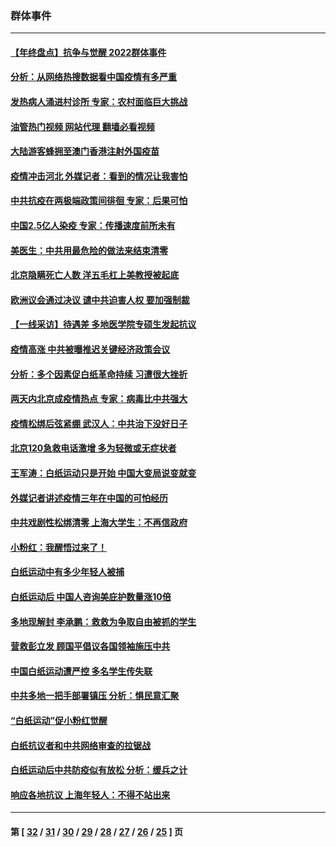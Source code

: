 ### 群体事件
---
#### [【年终盘点】抗争与觉醒 2022群体事件](../../pages/ncid279/n13888314.md?12292045) 
#### [分析：从网络热搜数据看中国疫情有多严重](../../pages/ncid279/n13893186.md?12292045) 
#### [发热病人涌进村诊所 专家：农村面临巨大挑战](../../pages/ncid279/n13892271.md?12292045) 
#### [油管热门视频 网站代理 翻墙必看视频](http://138.2.39.72:81/youtube.html?epic-marker?12292045)
#### [大陆游客蜂拥至澳门香港注射外国疫苗](../../pages/ncid279/n13892276.md?12292045) 
#### [疫情冲击河北 外媒记者：看到的情况让我害怕](../../pages/ncid279/n13891260.md?12292045) 
#### [中共抗疫在两极端政策间徘徊 专家：后果可怕](../../pages/ncid279/n13891235.md?12292045) 
#### [中国2.5亿人染疫 专家：传播速度前所未有](../../pages/ncid279/n13890708.md?12292045) 
#### [美医生：中共用最危险的做法来结束清零](../../pages/ncid279/n13889983.md?12292045) 
#### [北京隐瞒死亡人数 洋五毛杠上美教授被起底](../../pages/ncid279/n13886904.md?12292045) 
#### [欧洲议会通过决议 谴中共迫害人权 要加强制裁](../../pages/ncid279/n13885670.md?12292045) 
#### [【一线采访】待遇差 多地医学院专硕生发起抗议](../../pages/ncid279/n13883914.md?12292045) 
#### [疫情高涨 中共被曝推迟关键经济政策会议](../../pages/ncid279/n13884170.md?12292045) 
#### [分析：多个因素促白纸革命持续 习遭很大挫折](../../pages/ncid279/n13872455.md?12292045) 
#### [两天内北京成疫情热点 专家：病毒比中共强大](../../pages/ncid279/n13883440.md?12292045) 
#### [疫情松绑后弦紧绷 武汉人：中共治下没好日子](../../pages/ncid279/n13882348.md?12292045) 
#### [北京120急救电话激增 多为轻微或无症状者](../../pages/ncid279/n13882340.md?12292045) 
#### [王军涛：白纸运动只是开始 中国大变局说变就变](../../pages/ncid279/n13882183.md?12292045) 
#### [外媒记者讲述疫情三年在中国的可怕经历](../../pages/ncid279/n13881853.md?12292045) 
#### [中共戏剧性松绑清零 上海大学生：不再信政府](../../pages/ncid279/n13880836.md?12292045) 
#### [小粉红：我醒悟过来了！](../../pages/ncid279/n13881756.md?12292045) 
#### [白纸运动中有多少年轻人被捕](../../pages/ncid279/n13881065.md?12292045) 
#### [白纸运动后 中国人咨询美庇护数量涨10倍](../../pages/ncid279/n13881172.md?12292045) 
#### [多地现解封 李承鹏：救救为争取自由被抓的学生](../../pages/ncid279/n13876918.md?12292045) 
#### [营救彭立发 顾国平倡议各国领袖施压中共](../../pages/ncid279/n13878701.md?12292045) 
#### [中国白纸运动遭严控 多名学生传失联](../../pages/ncid279/n13878652.md?12292045) 
#### [中共多地一把手部署镇压 分析：惧民意汇聚](../../pages/ncid279/n13878085.md?12292045) 
#### [“白纸运动”促小粉红觉醒](../../pages/ncid279/n13877842.md?12292045) 
#### [白纸抗议者和中共网络审查的拉锯战](../../pages/ncid279/n13877688.md?12292045) 
#### [白纸运动后中共防疫似有放松 分析：缓兵之计](../../pages/ncid279/n13877425.md?12292045) 
#### [响应各地抗议 上海年轻人：不得不站出来](../../pages/ncid279/n13876261.md?12292045) 

---
#### 第 [ [32](./32.md?12292045) / [31](./31.md?12292045) / [30](./30.md?12292045) / [29](./29.md?12292045) / [28](./28.md?12292045) / [27](./27.md?12292045) / [26](./26.md?12292045) / [25](./25.md?12292045) ] 页
